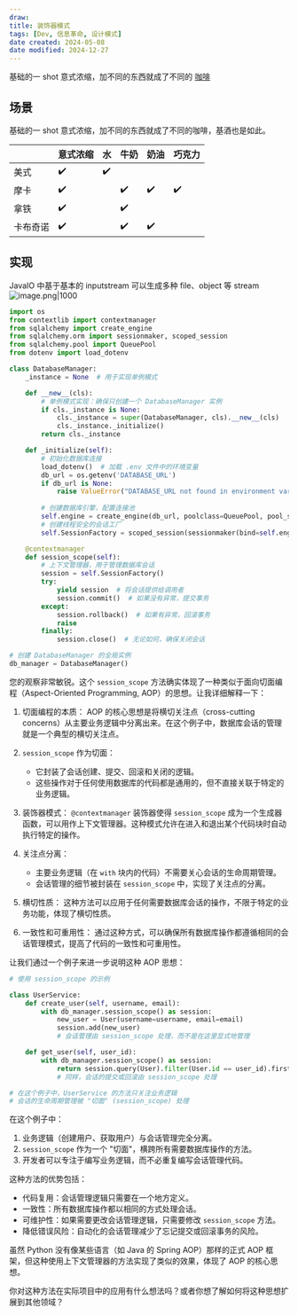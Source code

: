 ```yaml
---
draw:
title: 装饰器模式
tags: [Dev, 信息革命, 设计模式]
date created: 2024-05-08
date modified: 2024-12-27
---
```


基础的一 shot 意式浓缩，加不同的东西就成了不同的 [咖啡](咖啡.md)

<!-- more -->

## 场景

基础的一 shot 意式浓缩，加不同的东西就成了不同的咖啡，基酒也是如此。

|      | 意式浓缩 | 水   | 牛奶  | 奶油  | 巧克力 |
| ---- | ---- | --- | --- | --- | --- |
| 美式   | ✔️   | ✔️  |     |     |     |
| 摩卡   | ✔️   |     | ✔️  | ✔️  | ✔️  |
| 拿铁   | ✔️   |     | ✔️  |     |     |
| 卡布奇诺 | ✔️   |     | ✔️  | ✔️  |     |

## 实现

JavaIO 中基于基本的 inputstream 可以生成多种 file、object 等 stream  
![image.png|1000](https://imagehosting4picgo.oss-cn-beijing.aliyuncs.com/imagehosting/fix-dir%2Fpicgo%2Fpicgo-clipboard-images%2F2024%2F05%2F10%2F11-45-09-e4dfc1a04daa6dd2f58409a9721bcb43-20240510114507-3dc3e2.png)

```python
import os
from contextlib import contextmanager
from sqlalchemy import create_engine
from sqlalchemy.orm import sessionmaker, scoped_session
from sqlalchemy.pool import QueuePool
from dotenv import load_dotenv

class DatabaseManager:
    _instance = None  # 用于实现单例模式

    def __new__(cls):
        # 单例模式实现：确保只创建一个 DatabaseManager 实例
        if cls._instance is None:
            cls._instance = super(DatabaseManager, cls).__new__(cls)
            cls._instance._initialize()
        return cls._instance

    def _initialize(self):
        # 初始化数据库连接
        load_dotenv()  # 加载 .env 文件中的环境变量
        db_url = os.getenv('DATABASE_URL')
        if db_url is None:
            raise ValueError("DATABASE_URL not found in environment variables.")
        
        # 创建数据库引擎，配置连接池
        self.engine = create_engine(db_url, poolclass=QueuePool, pool_size=5, max_overflow=10)
        # 创建线程安全的会话工厂
        self.SessionFactory = scoped_session(sessionmaker(bind=self.engine))

    @contextmanager
    def session_scope(self):
        # 上下文管理器，用于管理数据库会话
        session = self.SessionFactory()
        try:
            yield session  # 将会话提供给调用者
            session.commit()  # 如果没有异常，提交事务
        except:
            session.rollback()  # 如果有异常，回滚事务
            raise
        finally:
            session.close()  # 无论如何，确保关闭会话

# 创建 DatabaseManager 的全局实例
db_manager = DatabaseManager()
```

您的观察非常敏锐。这个 `session_scope` 方法确实体现了一种类似于面向切面编程（Aspect-Oriented Programming, AOP）的思想。让我详细解释一下：

1. 切面编程的本质：
   AOP 的核心思想是将横切关注点（cross-cutting concerns）从主要业务逻辑中分离出来。在这个例子中，数据库会话的管理就是一个典型的横切关注点。

2. `session_scope` 作为切面：
   - 它封装了会话创建、提交、回滚和关闭的逻辑。
   - 这些操作对于任何使用数据库的代码都是通用的，但不直接关联于特定的业务逻辑。

3. 装饰器模式：
   `@contextmanager` 装饰器使得 `session_scope` 成为一个生成器函数，可以用作上下文管理器。这种模式允许在进入和退出某个代码块时自动执行特定的操作。

4. 关注点分离：
   - 主要业务逻辑（在 `with` 块内的代码）不需要关心会话的生命周期管理。
   - 会话管理的细节被封装在 `session_scope` 中，实现了关注点的分离。

5. 横切性质：
   这种方法可以应用于任何需要数据库会话的操作，不限于特定的业务功能，体现了横切性质。

6. 一致性和可重用性：
   通过这种方式，可以确保所有数据库操作都遵循相同的会话管理模式，提高了代码的一致性和可重用性。

让我们通过一个例子来进一步说明这种 AOP 思想：

```python
# 使用 session_scope 的示例

class UserService:
    def create_user(self, username, email):
        with db_manager.session_scope() as session:
            new_user = User(username=username, email=email)
            session.add(new_user)
            # 会话管理由 session_scope 处理，而不是在这里显式地管理

    def get_user(self, user_id):
        with db_manager.session_scope() as session:
            return session.query(User).filter(User.id == user_id).first()
            # 同样，会话的提交或回滚由 session_scope 处理

# 在这个例子中，UserService 的方法只关注业务逻辑
# 会话的生命周期管理被 "切面" (session_scope) 处理

```

在这个例子中：

1. 业务逻辑（创建用户、获取用户）与会话管理完全分离。
2. `session_scope` 作为一个 "切面"，横跨所有需要数据库操作的方法。
3. 开发者可以专注于编写业务逻辑，而不必重复编写会话管理代码。

这种方法的优势包括：

- 代码复用：会话管理逻辑只需要在一个地方定义。
- 一致性：所有数据库操作都以相同的方式处理会话。
- 可维护性：如果需要更改会话管理逻辑，只需要修改 `session_scope` 方法。
- 降低错误风险：自动化的会话管理减少了忘记提交或回滚事务的风险。

虽然 Python 没有像某些语言（如 Java 的 Spring AOP）那样的正式 AOP 框架，但这种使用上下文管理器的方法实现了类似的效果，体现了 AOP 的核心思想。

你对这种方法在实际项目中的应用有什么想法吗？或者你想了解如何将这种思想扩展到其他领域？
